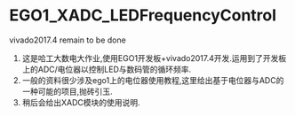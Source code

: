 # EGO1_XADC_LEDFrequencyControl
vivado2017.4
remain to be done
1. 这是哈工大数电大作业,使用EGO1开发板+vivado2017.4开发.运用到了开发板上的ADC/电位器以控制LED与数码管的循环频率.
2. 一般的资料很少涉及ego1上的电位器使用教程,这里给出基于电位器与ADC的一种可能的项目,抛砖引玉.
3. 稍后会给出XADC模块的使用说明.
